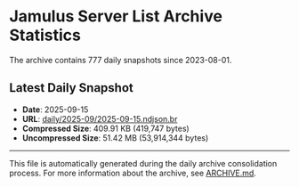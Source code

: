 # Jamulus Server List Archive Statistics

The archive contains 777 daily snapshots since 2023-08-01.

## Latest Daily Snapshot

- **Date**: 2025-09-15
- **URL**: [daily/2025-09/2025-09-15.ndjson.br](https://jamulus-archive.ap-south-1.linodeobjects.com/main/daily/2025-09/2025-09-15.ndjson.br)
- **Compressed Size**: 409.91 KB (419,747 bytes)
- **Uncompressed Size**: 51.42 MB (53,914,344 bytes)

---

This file is automatically generated during the daily archive consolidation process.
For more information about the archive, see [ARCHIVE.md](ARCHIVE.md).
